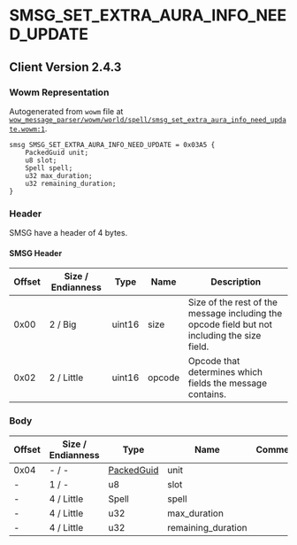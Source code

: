 # SMSG_SET_EXTRA_AURA_INFO_NEED_UPDATE

## Client Version 2.4.3

### Wowm Representation

Autogenerated from `wowm` file at [`wow_message_parser/wowm/world/spell/smsg_set_extra_aura_info_need_update.wowm:1`](https://github.com/gtker/wow_messages/tree/main/wow_message_parser/wowm/world/spell/smsg_set_extra_aura_info_need_update.wowm#L1).
```rust,ignore
smsg SMSG_SET_EXTRA_AURA_INFO_NEED_UPDATE = 0x03A5 {
    PackedGuid unit;
    u8 slot;
    Spell spell;
    u32 max_duration;
    u32 remaining_duration;
}
```
### Header

SMSG have a header of 4 bytes.

#### SMSG Header

| Offset | Size / Endianness | Type   | Name   | Description |
| ------ | ----------------- | ------ | ------ | ----------- |
| 0x00   | 2 / Big           | uint16 | size   | Size of the rest of the message including the opcode field but not including the size field.|
| 0x02   | 2 / Little        | uint16 | opcode | Opcode that determines which fields the message contains.|

### Body

| Offset | Size / Endianness | Type | Name | Comment |
| ------ | ----------------- | ---- | ---- | ------- |
| 0x04 | - / - | [PackedGuid](../types/packed-guid.md) | unit |  |
| - | 1 / - | u8 | slot |  |
| - | 4 / Little | Spell | spell |  |
| - | 4 / Little | u32 | max_duration |  |
| - | 4 / Little | u32 | remaining_duration |  |

